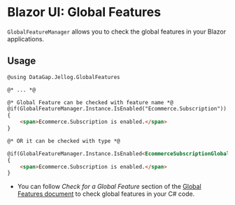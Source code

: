 # Blazor UI: Global Features
`GlobalFeatureManager` allows you to check the global features in your Blazor applications.

## Usage

```html
@using DataGap.Jellog.GlobalFeatures

@* ... *@

@* Global Feature can be checked with feature name *@
@if(GlobalFeatureManager.Instance.IsEnabled("Ecommerce.Subscription"))
{
    <span>Ecommerce.Subscription is enabled.</span>
}

@* OR it can be checked with type *@

@if(GlobalFeatureManager.Instance.IsEnabled<EcommerceSubscriptionGlobalFeature>())
{
    <span>Ecommerce.Subscription is enabled.</span>
}
```

- You can follow _Check for a Global Feature_ section of the [Global Features document](../../Global-Features.md) to check global features in your C# code.